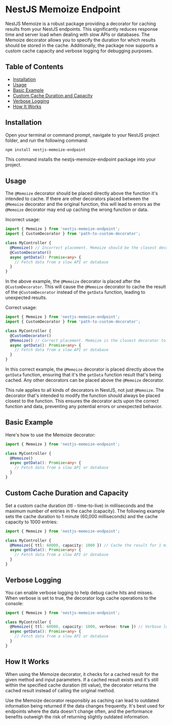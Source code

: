NestJS Memoize Endpoint
=======================

NestJS Memoize is a robust package providing a decorator for caching results from your NestJS endpoints. This significantly reduces response time and server load when dealing with slow APIs or databases. The Memoize decorator allows you to specify the duration for which results should be stored in the cache. Additionally, the package now supports a custom cache capacity and verbose logging for debugging purposes.

Table of Contents
-----------------

*   [Installation](#installation)
*   [Usage](#usage)
*   [Basic Example](#basic-example)
*   [Custom Cache Duration and Capacity](#custom-cache-duration-and-capacity)
*   [Verbose Logging](#verbose-logging)
*   [How It Works](#how-it-works)

Installation
------------

Open your terminal or command prompt, navigate to your NestJS project folder, and run the following command:


```bash
npm install nestjs-memoize-endpoint
```

This command installs the nestjs-memoize-endpoint package into your project.

Usage
-----

The `@Memoize` decorator should be placed directly above the function it's intended to cache. If there are other decorators placed between the `@Memoize` decorator and the original function, this will lead to errors as the `@Memoize` decorator may end up caching the wrong function or data.

Incorrect usage:


```typescript
import { Memoize } from 'nestjs-memoize-endpoint';
import { CustomDecorator } from 'path-to-custom-decorator';

class MyController {
  @Memoize() // Incorrect placement. Memoize should be the closest decorator to the function.
  @CustomDecorator()
  async getData(): Promise<any> {
    // Fetch data from a slow API or database
  }
}
```

In the above example, the `@Memoize` decorator is placed after the `@CustomDecorator`. This will cause the `@Memoize` decorator to cache the result of the `@CustomDecorator` instead of the `getData` function, leading to unexpected results.

Correct usage:


```typescript
import { Memoize } from 'nestjs-memoize-endpoint';
import { CustomDecorator } from 'path-to-custom-decorator';

class MyController {
  @CustomDecorator()
  @Memoize() // Correct placement. Memoize is the closest decorator to the function.
  async getData(): Promise<any> {
    // Fetch data from a slow API or database
  }
}
```

In this correct example, the `@Memoize` decorator is placed directly above the `getData` function, ensuring that it's the `getData` function result that's being cached. Any other decorators can be placed above the `@Memoize` decorator.

This rule applies to all kinds of decorators in NestJS, not just `@Memoize`. The decorator that's intended to modify the function should always be placed closest to the function. This ensures the decorator acts upon the correct function and data, preventing any potential errors or unexpected behavior.

Basic Example
-------------

Here's how to use the Memoize decorator:

```typescript
import { Memoize } from 'nestjs-memoize-endpoint';

class MyController {
  @Memoize()
  async getData(): Promise<any> {
    // Fetch data from a slow API or database
  }
}
```

Custom Cache Duration and Capacity
----------------------------------

Set a custom cache duration (ttl - time-to-live) in milliseconds and the maximum number of entries in the cache (capacity). The following example sets the cache duration to 1 minute (60,000 milliseconds) and the cache capacity to 1000 entries:

```typescript
import { Memoize } from 'nestjs-memoize-endpoint';

class MyController {
  @Memoize({ ttl: 60000, capacity: 1000 }) // Cache the result for 1 minute and allow a maximum of 1000 entries
  async getData(): Promise<any> {
    // Fetch data from a slow API or database
  }
}
```

Verbose Logging
---------------

You can enable verbose logging to help debug cache hits and misses. When verbose is set to true, the decorator logs cache operations to the console:


```typescript
import { Memoize } from 'nestjs-memoize-endpoint';

class MyController {
  @Memoize({ ttl: 60000, capacity: 1000, verbose: true }) // Verbose logging enabled
  async getData(): Promise<any> {
    // Fetch data from a slow API or database
  }
}
```

How It Works
------------

When using the Memoize decorator, it checks for a cached result for the given method and input parameters. If a cached result exists and it's still within the specified cache duration (ttl value), the decorator returns the cached result instead of calling the original method.

Use the Memoize decorator responsibly as caching can lead to outdated information being returned if the data changes frequently. It's best used for endpoints where the data doesn't change often, and the performance benefits outweigh the risk of returning slightly outdated information.
